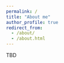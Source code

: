 ```yaml
---
permalink: /
title: "About me"
author_profile: true
redirect_from: 
  - /about/
  - /about.html
---
```


TBD
